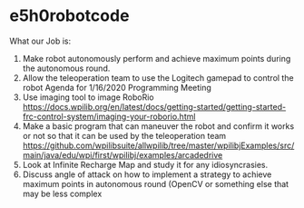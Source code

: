 # e5h0robotcode
What our Job is:
1. Make robot autonomously perform and achieve maximum points during the autonomous round.
2. Allow the teleoperation team to use the Logitech gamepad to control the robot
Agenda for 1/16/2020 Programming Meeting
  1. Use imaging tool to image RoboRio https://docs.wpilib.org/en/latest/docs/getting-started/getting-started-frc-control-system/imaging-your-roborio.html
2.  Make a basic program that can maneuver the robot and confirm it works or not so that it can be used by the teleoperation team https://github.com/wpilibsuite/allwpilib/tree/master/wpilibjExamples/src/main/java/edu/wpi/first/wpilibj/examples/arcadedrive 
3. Look at Infinite Recharge Map and study it for any idiosyncrasies.
4. Discuss angle of attack on how to implement a strategy to achieve maximum points in autonomous round (OpenCV or something else that may be less complex
